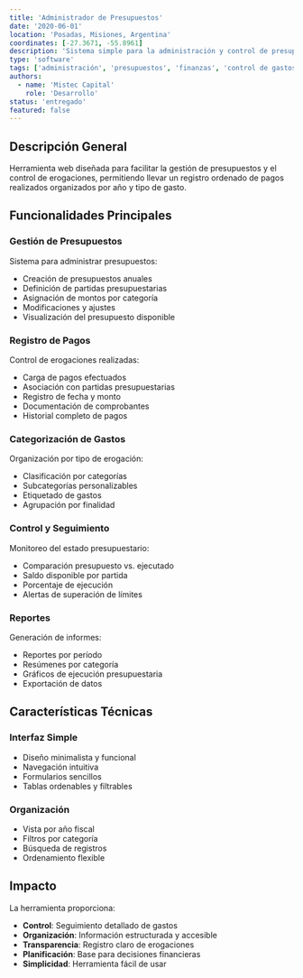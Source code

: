 ```yaml
---
title: 'Administrador de Presupuestos'
date: '2020-06-01'
location: 'Posadas, Misiones, Argentina'
coordinates: [-27.3671, -55.8961]
description: 'Sistema simple para la administración y control de presupuestos, pagos realizados y seguimiento de erogaciones por año.'
type: 'software'
tags: ['administración', 'presupuestos', 'finanzas', 'control de gastos']
authors:
  - name: 'Mistec Capital'
    role: 'Desarrollo'
status: 'entregado'
featured: false
---
```


## Descripción General

Herramienta web diseñada para facilitar la gestión de presupuestos y el control de erogaciones, permitiendo llevar un registro ordenado de pagos realizados organizados por año y tipo de gasto.

## Funcionalidades Principales

### Gestión de Presupuestos

Sistema para administrar presupuestos:
- Creación de presupuestos anuales
- Definición de partidas presupuestarias
- Asignación de montos por categoría
- Modificaciones y ajustes
- Visualización del presupuesto disponible

### Registro de Pagos

Control de erogaciones realizadas:
- Carga de pagos efectuados
- Asociación con partidas presupuestarias
- Registro de fecha y monto
- Documentación de comprobantes
- Historial completo de pagos

### Categorización de Gastos

Organización por tipo de erogación:
- Clasificación por categorías
- Subcategorías personalizables
- Etiquetado de gastos
- Agrupación por finalidad

### Control y Seguimiento

Monitoreo del estado presupuestario:
- Comparación presupuesto vs. ejecutado
- Saldo disponible por partida
- Porcentaje de ejecución
- Alertas de superación de límites

### Reportes

Generación de informes:
- Reportes por período
- Resúmenes por categoría
- Gráficos de ejecución presupuestaria
- Exportación de datos

## Características Técnicas

### Interfaz Simple

- Diseño minimalista y funcional
- Navegación intuitiva
- Formularios sencillos
- Tablas ordenables y filtrables

### Organización

- Vista por año fiscal
- Filtros por categoría
- Búsqueda de registros
- Ordenamiento flexible

## Impacto

La herramienta proporciona:

- **Control**: Seguimiento detallado de gastos
- **Organización**: Información estructurada y accesible
- **Transparencia**: Registro claro de erogaciones
- **Planificación**: Base para decisiones financieras
- **Simplicidad**: Herramienta fácil de usar
